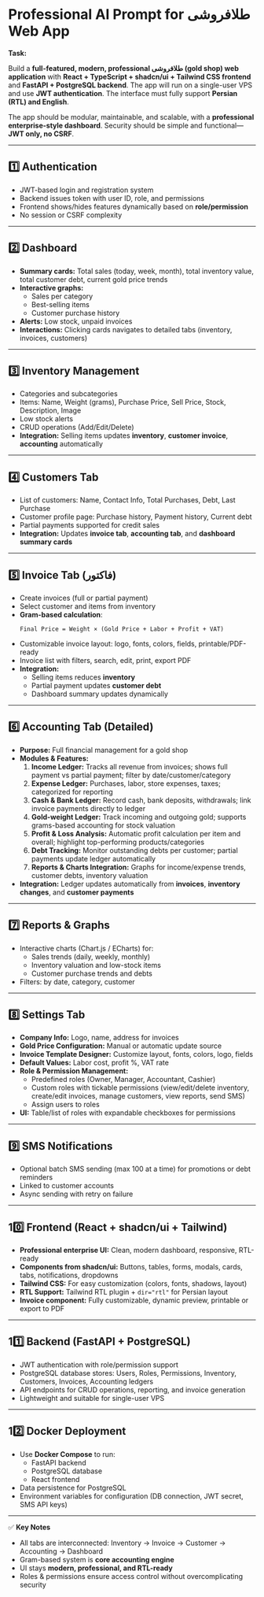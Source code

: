 
# Professional AI Prompt for طلافروشی Web App

**Task:**

Build a **full-featured, modern, professional طلافروشی (gold shop) web application** with **React + TypeScript + shadcn/ui + Tailwind CSS frontend** and **FastAPI + PostgreSQL backend**. The app will run on a single-user VPS and use **JWT authentication**. The interface must fully support **Persian (RTL) and English**.

The app should be modular, maintainable, and scalable, with a **professional enterprise-style dashboard**. Security should be simple and functional—**JWT only, no CSRF**.

---

## 1️⃣ Authentication

- JWT-based login and registration system
- Backend issues token with user ID, role, and permissions
- Frontend shows/hides features dynamically based on **role/permission**
- No session or CSRF complexity

---

## 2️⃣ Dashboard

- **Summary cards:** Total sales (today, week, month), total inventory value, total customer debt, current gold price trends
- **Interactive graphs:**
  - Sales per category
  - Best-selling items
  - Customer purchase history
- **Alerts:** Low stock, unpaid invoices
- **Interactions:** Clicking cards navigates to detailed tabs (inventory, invoices, customers)

---

## 3️⃣ Inventory Management

- Categories and subcategories
- Items: Name, Weight (grams), Purchase Price, Sell Price, Stock, Description, Image
- Low stock alerts
- CRUD operations (Add/Edit/Delete)
- **Integration:** Selling items updates **inventory**, **customer invoice**, **accounting** automatically

---

## 4️⃣ Customers Tab

- List of customers: Name, Contact Info, Total Purchases, Debt, Last Purchase
- Customer profile page: Purchase history, Payment history, Current debt
- Partial payments supported for credit sales
- **Integration:** Updates **invoice tab**, **accounting tab**, and **dashboard summary cards**

---

## 5️⃣ Invoice Tab (فاکتور)

- Create invoices (full or partial payment)
- Select customer and items from inventory
- **Gram-based calculation**:
  ```
  Final Price = Weight × (Gold Price + Labor + Profit + VAT)
  ```
- Customizable invoice layout: logo, fonts, colors, fields, printable/PDF-ready
- Invoice list with filters, search, edit, print, export PDF
- **Integration:**
  - Selling items reduces **inventory**
  - Partial payment updates **customer debt**
  - Dashboard summary updates dynamically

---

## 6️⃣ Accounting Tab (Detailed)

- **Purpose:** Full financial management for a gold shop
- **Modules & Features:**
  1. **Income Ledger:** Tracks all revenue from invoices; shows full payment vs partial payment; filter by date/customer/category
  2. **Expense Ledger:** Purchases, labor, store expenses, taxes; categorized for reporting
  3. **Cash & Bank Ledger:** Record cash, bank deposits, withdrawals; link invoice payments directly to ledger
  4. **Gold-weight Ledger:** Track incoming and outgoing gold; supports grams-based accounting for stock valuation
  5. **Profit & Loss Analysis:** Automatic profit calculation per item and overall; highlight top-performing products/categories
  6. **Debt Tracking:** Monitor outstanding debts per customer; partial payments update ledger automatically
  7. **Reports & Charts Integration:** Graphs for income/expense trends, customer debts, inventory valuation
- **Integration:** Ledger updates automatically from **invoices**, **inventory changes**, and **customer payments**

---

## 7️⃣ Reports & Graphs

- Interactive charts (Chart.js / ECharts) for:
  - Sales trends (daily, weekly, monthly)
  - Inventory valuation and low-stock items
  - Customer purchase trends and debts
- Filters: by date, category, customer

---

## 8️⃣ Settings Tab

- **Company Info:** Logo, name, address for invoices
- **Gold Price Configuration:** Manual or automatic update source
- **Invoice Template Designer:** Customize layout, fonts, colors, logo, fields
- **Default Values:** Labor cost, profit %, VAT rate
- **Role & Permission Management:**
  - Predefined roles (Owner, Manager, Accountant, Cashier)
  - Custom roles with tickable permissions (view/edit/delete inventory, create/edit invoices, manage customers, view reports, send SMS)
  - Assign users to roles
- **UI:** Table/list of roles with expandable checkboxes for permissions

---

## 9️⃣ SMS Notifications

- Optional batch SMS sending (max 100 at a time) for promotions or debt reminders
- Linked to customer accounts
- Async sending with retry on failure

---

## 10️⃣ Frontend (React + shadcn/ui + Tailwind)

- **Professional enterprise UI:** Clean, modern dashboard, responsive, RTL-ready
- **Components from shadcn/ui:** Buttons, tables, forms, modals, cards, tabs, notifications, dropdowns
- **Tailwind CSS:** For easy customization (colors, fonts, shadows, layout)
- **RTL Support:** Tailwind RTL plugin + `dir="rtl"` for Persian layout
- **Invoice component:** Fully customizable, dynamic preview, printable or export to PDF

---

## 11️⃣ Backend (FastAPI + PostgreSQL)

- JWT authentication with role/permission support
- PostgreSQL database stores: Users, Roles, Permissions, Inventory, Customers, Invoices, Accounting ledgers
- API endpoints for CRUD operations, reporting, and invoice generation
- Lightweight and suitable for single-user VPS

---

## 12️⃣ Docker Deployment

- Use **Docker Compose** to run:
  - FastAPI backend
  - PostgreSQL database
  - React frontend
- Data persistence for PostgreSQL
- Environment variables for configuration (DB connection, JWT secret, SMS API keys)

---

✅ **Key Notes**

- All tabs are interconnected: Inventory → Invoice → Customer → Accounting → Dashboard
- Gram-based system is **core accounting engine**
- UI stays **modern, professional, and RTL-ready**
- Roles & permissions ensure access control without overcomplicating security

